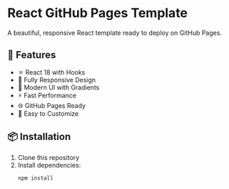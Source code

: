 # React GitHub Pages Template

A beautiful, responsive React template ready to deploy on GitHub Pages.

## 🚀 Features

- ⚛️ React 18 with Hooks
- 📱 Fully Responsive Design
- 🎨 Modern UI with Gradients
- ⚡ Fast Performance
- 🌐 GitHub Pages Ready
- 🔧 Easy to Customize

## 📦 Installation

1. Clone this repository
2. Install dependencies:
   ```bash
   npm install